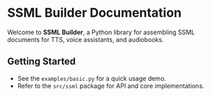 # SSML Builder Documentation

Welcome to **SSML Builder**, a Python library for assembling SSML documents for TTS, voice assistants, and audiobooks.

## Getting Started

- See the `examples/basic.py` for a quick usage demo.
- Refer to the `src/ssml` package for API and core implementations.
